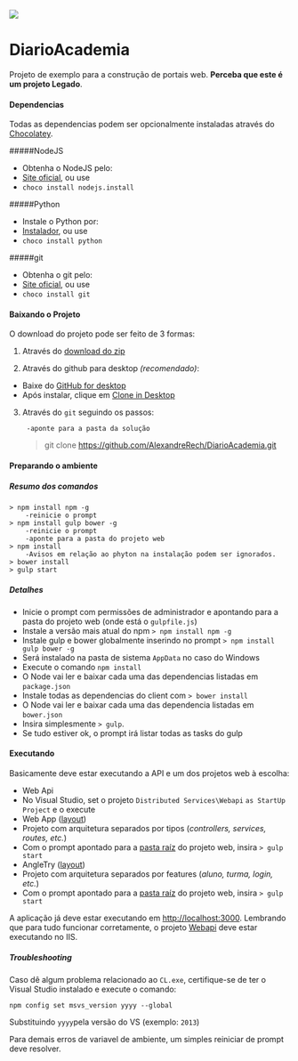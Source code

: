 <br/>
<img src="http://tisc.com.br/wp-content/uploads/nddigital.png">

# DiarioAcademia

Projeto de exemplo para a construção de portais web. **Perceba que este é um projeto Legado**.

#### Dependencias
Todas as dependencias podem ser opcionalmente instaladas através do [Chocolatey](https://chocolatey.org/).

#####NodeJS
* Obtenha o NodeJS pelo:
 * [Site oficial](https://nodejs.org/), ou use
 * `choco install nodejs.install`
 
#####Python
* Instale o Python por:
 * [Instalador](https://www.python.org/ftp/python/2.7.3/python-2.7.3.msi), ou use
 * `choco install python`


#####git
* Obtenha o git pelo:
 * [Site oficial](https://git-for-windows.github.io/), ou use
 * `choco install git`
 
#### Baixando o Projeto

O download do projeto pode ser feito de 3 formas:

1) Através do [download do zip](https://github.com/AlexandreRech/DiarioAcademia/archive/master.zip)

2) Através do github para desktop *(recomendado)*:

 - Baixe do [GitHub for desktop](https://desktop.github.com/)
 - Após instalar, clique em [Clone in Desktop](github-windows://openRepo/https://github.com/AlexandreRech/DiarioAcademia)

3) Através do `git` seguindo os passos:

        -aponte para a pasta da solução
     > git clone https://github.com/AlexandreRech/DiarioAcademia.git

#### Preparando o ambiente

##### Resumo dos comandos
    > npm install npm -g
        -reinicie o prompt
    > npm install gulp bower -g
        -reinicie o prompt
        -aponte para a pasta do projeto web
    > npm install
        -Avisos em relação ao phyton na instalação podem ser ignorados.
    > bower install
    > gulp start


##### Detalhes
* Inicie o prompt com permissões de administrador e apontando para a pasta do projeto web (onde está o `gulpfile.js`)
* Instale a versão mais atual do npm  `> npm install npm -g`
* Instale gulp e bower globalmente inserindo no prompt `> npm install gulp bower -g`
 * Será instalado na pasta de sistema `AppData` no caso do Windows
* Execute o comando `npm install`
 * O Node vai ler e baixar cada uma das dependencias listadas em `package.json`
* Instale todas as dependencias do client com `> bower install`
 * O Node vai ler e baixar cada uma das dependencia listadas em `bower.json`
* Insira simplesmente `> gulp`. 
 * Se tudo estiver ok, o prompt irá listar todas as tasks do gulp

#### Executando
Basicamente deve estar executando a API e um dos projetos web à escolha:

* Web Api
 * No Visual Studio, set o projeto `Distributed Services\Webapi`  `as StartUp Project` e o execute
* Web App ([layout](https://raw.githubusercontent.com/AlexandreRech/DiarioAcademia/master/media/webapp.png))
 * Projeto com arquitetura separados por tipos (*controllers, services, routes, etc.*)
 * Com o prompt apontado para a [pasta raíz](https://github.com/AlexandreRech/DiarioAcademia/tree/master/NDDigital.DiarioAcademia.Apresentacao.WebApp) do projeto web, insira `> gulp start`
* AngleTry ([layout](https://raw.githubusercontent.com/AlexandreRech/DiarioAcademia/master/media/angletry.PNG))
 * Projeto com arquitetura separados por features (*aluno, turma, login, etc.*)
 * Com o prompt apontado para a [pasta raíz](https://github.com/AlexandreRech/DiarioAcademia/tree/master/NDDigital.DiarioAcademia.Apresentacao.AngleTry) do projeto web, insira `> gulp start`
 
A aplicação já deve estar executando em  [http://localhost:3000](http://localhost:3000). Lembrando que para tudo funcionar corretamente, o projeto [Webapi](https://github.com/AlexandreRech/DiarioAcademia/tree/master/NDDigital.DiarioAcademia.WebApi) deve estar executando no IIS.

##### Troubleshooting
Caso dê algum problema relacionado ao `CL.exe`, certifique-se de ter o Visual Studio instalado e execute o comando:

    npm config set msvs_version yyyy --global

Substituindo `yyyy`pela versão do VS (exemplo: `2013`)

Para demais erros de variavel de ambiente, um simples reiniciar de prompt deve resolver.
